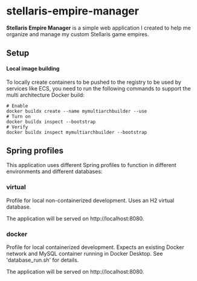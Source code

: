 # stellaris-empire-manager

**Stellaris Empire Manager** is a simple web application I created to help me organize and manage my custom Stellaris
game empires.

## Setup

#### Local image building

To locally create containers to be pushed to the registry to be used by services like ECS, you need to run the following
commands to support the multi architecture Docker build:

    # Enable
    docker buildx create --name mymultiarchbuilder --use
    # Turn on
    docker buildx inspect --bootstrap
    # Verify
    docker buildx inspect mymultiarchbuilder --bootstrap

## Spring profiles

This application uses different Spring profiles to function in different environments and different databases:

### virtual

Profile for local non-containerized development. Uses an H2 virtual database.

The application will be served on http://localhost:8080.

### docker

Profile for local containerized development. Expects an existing Docker network and MySQL container running in Docker
Desktop. See 'database_run.sh' for details.

The application will be served on http://localhost:8080.
